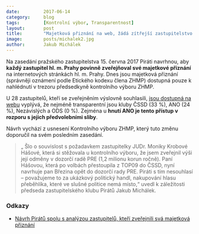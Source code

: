 ```yaml
---
date:         2017-06-14
category:     blog
tags:         [Kontrolní výbor, Transparentnost]
layout:       post
title:        "Majetková přiznání na web, žádá zítřejší zastupitelstvo kontrolní výbor a Piráti" 
image:        posts/michalek2.jpg
author:       Jakub Michálek
---
```


Na zasedání pražského zastupitelstva 15. června 2017 Piráti navrhnou, aby **každý zastupitel hl. m. Prahy povinně zveřejňoval své majetkové přiznání** na internetových stránkách hl. m. Prahy. Dnes jsou majetková přiznání (správněji oznámení podle Etického kodexu člena ZHMP) dostupná pouze k nahlédnutí v trezoru předsedkyně kontrolního výboru ZHMP. 

U 28 zastupitelů, kteří se zveřejněním výslovně souhlasili, [jsou dostupná na webu](https://a.pirati.cz/praha/pdf/navrh-eticky-kodex.pdf) vyplývá, že nejméně transparentní jsou kluby ČSSD (33 %), ANO (24 %), Nezávislých a ODS (0 %). Zejména u **hnutí ANO je tento přístup v rozporu s jejich předvolebními sliby**.

Návrh vychází z usnesení Kontrolního výboru ZHMP, který tuto změnu doporučil na svém posledním zasedání. 

> „ Šlo o souvislost s požadavkem zastupitelky JUDr. Moniky Krobové Hášové, která si stěžovala u kontrolního výboru, že jsem zveřejnil výši její odměny v dozorčí radě PRE (1,2 milionu korun ročně). Paní Hášovou, která po volbách přestoupila z TOP09 do ČSSD, nyní navrhuje pan Březina opět do dozorčí rady PRE. Piráti s tím nesouhlasí – považujeme to za ukázkový politický handl, nakupování hlasu přeběhlíka, které ve slušné politice nemá místo,“ uvedl k záležitosti předseda zastupitelského klubu Pirátů Jakub Michálek.

### Odkazy

* [Návrh Pirátů spolu s analýzou zastupitelů, kteří zveřejnili svá majetková přiznání](https://a.pirati.cz/praha/pdf/navrh-eticky-kodex.pdf)
